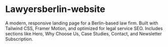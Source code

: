 # Lawyersberlin-website
A modern, responsive landing page for a Berlin-based law firm. Built with Tailwind CSS, Framer Motion, and optimized for legal service SEO. Includes sections like Hero, Why Choose Us, Case Studies, Contact, and Newsletter Subscription.
